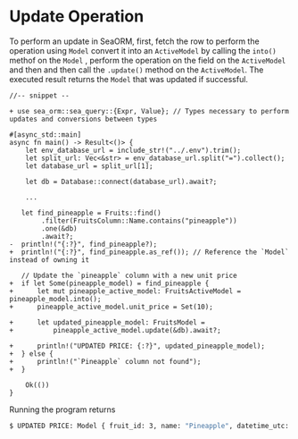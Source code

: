 # Update Operation



To perform an update in SeaORM, first, fetch the row to perform the operation using `Model` convert it into an `ActiveModel` by calling the `into()` methof on the `Model` , perform the operation on the field on the `ActiveModel` and then and then call the `.update()` method on the `ActiveModel`. The executed result returns the  `Model` that was updated if successful.

```rust,no_run
//-- snippet --

+ use sea_orm::sea_query::{Expr, Value}; // Types necessary to perform updates and conversions between types

#[async_std::main]
async fn main() -> Result<()> {
    let env_database_url = include_str!("../.env").trim();
    let split_url: Vec<&str> = env_database_url.split("=").collect();
    let database_url = split_url[1];

    let db = Database::connect(database_url).await?;
    
    ...

   let find_pineapple = Fruits::find()
    	.filter(FruitsColumn::Name.contains("pineapple"))
    	.one(&db)
    	.await?;
-  println!("{:?}", find_pineapple?);
+  println!("{:?}", find_pineapple.as_ref()); // Reference the `Model` instead of owning it
    
   // Update the `pineapple` column with a new unit price
+  if let Some(pineapple_model) = find_pineapple {
+      let mut pineapple_active_model: FruitsActiveModel = pineapple_model.into();
+      pineapple_active_model.unit_price = Set(10);

+      let updated_pineapple_model: FruitsModel =
+          pineapple_active_model.update(&db).await?;

+      println!("UPDATED PRICE: {:?}", updated_pineapple_model);
+  } else {
+      println!("`Pineapple` column not found");
+  }

    Ok(())
}
```

Running the program returns 

```sh
$ UPDATED PRICE: Model { fruit_id: 3, name: "Pineapple", datetime_utc: 2022-01-22T13:35:27, unit_price: 10, sku: "FM2022AKB42" }
```

